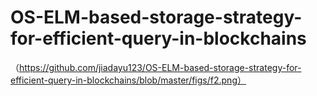 # OS-ELM-based-storage-strategy-for-efficient-query-in-blockchains

（https://github.com/jiadayu123/OS-ELM-based-storage-strategy-for-efficient-query-in-blockchains/blob/master/figs/f2.png）
